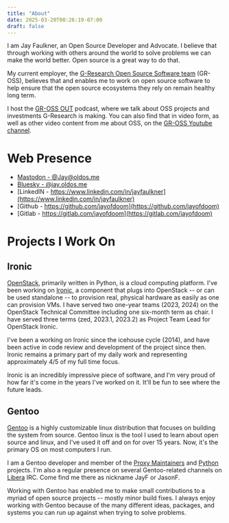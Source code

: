 ```yaml
---
title: "About"
date: 2025-03-20T00:26:19-07:00
draft: false
---
```

I am Jay Faulkner, an Open Source Developer and Advocate. I believe that
through working with others around the world to solve problems we can make
the world better. Open source is a great way to do that.

My current employer, the
[G-Research Open Source Software team](https://github.com/G-Research)
(GR-OSS), believes that and enables me to work on open source software to
help ensure that the open source ecosystems they rely on remain healthy long
term.

I host the [GR-OSS OUT](https://podcast.gr-oss.io) podcast, where we
talk about OSS projects and investments G-Research is making. You can also
find that in video form, as well as other video content from me about OSS,
on the [GR-OSS Youtube channel](https://youtube.com/@oss-gr).

Web Presence
============
- [Mastodon - @Jay@oldos.me](https://oldos.me/@Jay)
- [Bluesky - @jay.oldos.me](https://bsky.app/profile/jay.oldos.me)
- [LinkedIN - https://www.linkedin.com/in/jayfaulkner](https://www.linkedin.com/in/jayfaulkner)
- [Github - https://github.com/jayofdoom](https://github.com/jayofdoom)
- [Gitlab - https://gitlab.com/jayofdoom](https://gitlab.com/jayofdoom)

Projects I Work On
==================

Ironic
------
[OpenStack](https://www.openstack.org), primarily written in Python, is a cloud
computing platform. I've been working on [Ironic](https://ironicbaremetal.org),
a component that plugs into OpenStack -- or can be used standalone -- to
provision real, physical hardware as easily as one can provision VMs. I
have served two one-year teams (2023, 2024) on the OpenStack Technical Committee
including one six-month term as chair. I have served three terms
(zed, 2023.1, 2023.2) as Project Team Lead for OpenStack Ironic.

I've been a working on Ironic since the icehouse cycle (2014), and have been
active in code review and development of the project since then. Ironic remains
a primary part of my daily work and representing approximately 4/5 of my full
time focus.

Ironic is an incredibly impressive piece of software, and I'm very proud of
how far it's come in the years I've worked on it. It'll be fun to see where
the future leads.

Gentoo
------
[Gentoo](https://gentoo.org) is a highly customizable linux distribution that
focuses on building the system from source. Gentoo linux is the tool I used to
learn about open source and linux, and I've used it off and on for over 15
years. Now, it's the primary OS on most computers I run.

I am a Gentoo developer and member of the 
[Proxy Maintainers](https://wiki.gentoo.org/wiki/Project:Proxy_Maintainers)
and [Python](https://wiki.gentoo.org/wiki/Project:Python) projects.
I'm also a regular presence on several Gentoo-related channels on
[Libera](https://libera.chat) IRC. Come find me there as nickname JayF or JasonF.

Working with Gentoo has enabled me to make small contributions to a myriad of
open source projects -- mostly minor build fixes. I always enjoy working with
Gentoo because of the many different ideas, packages, and systems you can run
up against when trying to solve problems.

